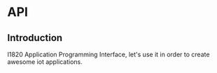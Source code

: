 # API
## Introduction
I1820 Application Programming Interface, let's use it in order to create awesome iot applications.
